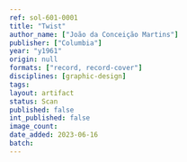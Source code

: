 ```yaml
---
ref: sol-601-0001
title: "Twist"
author_name: ["João da Conceição Martins"]
publisher: ["Columbia"]
year: "y1961"
origin: null
formats: ["record, record-cover"]
disciplines: [graphic-design]
tags:
layout: artifact
status: Scan
published: false
int_published: false
image_count:
date_added: 2023-06-16
batch:
---
```

